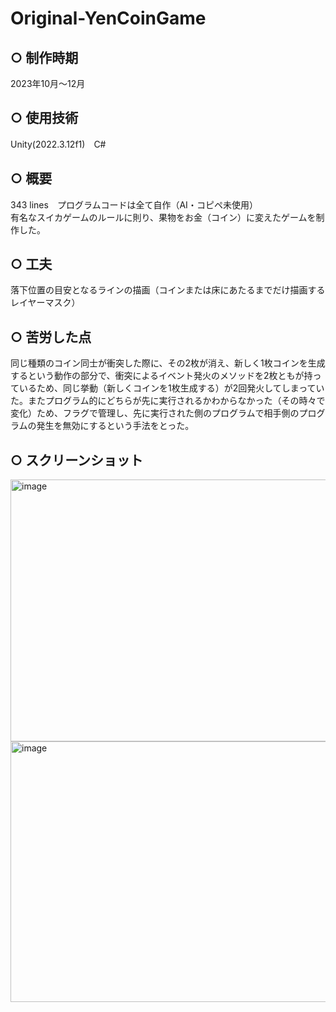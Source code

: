 # Original-YenCoinGame
## ○ 制作時期
2023年10月～12月

## ○ 使用技術
Unity(2022.3.12f1)　C#

## ○ 概要
343 lines　プログラムコードは全て自作（AI・コピペ未使用）  
有名なスイカゲームのルールに則り、果物をお金（コイン）に変えたゲームを制作した。

## ○ 工夫
落下位置の目安となるラインの描画（コインまたは床にあたるまでだけ描画する　レイヤーマスク）

## ○ 苦労した点
同じ種類のコイン同士が衝突した際に、その2枚が消え、新しく1枚コインを生成するという動作の部分で、衝突によるイベント発火のメソッドを2枚ともが持っているため、同じ挙動（新しくコインを1枚生成する）が2回発火してしまっていた。またプログラム的にどちらが先に実行されるかわからなかった（その時々で変化）ため、フラグで管理し、先に実行された側のプログラムで相手側のプログラムの発生を無効にするという手法をとった。

## ○ スクリーンショット
<img width="717" height="419" alt="image" src="https://github.com/user-attachments/assets/3c660e98-d3c7-4487-b018-6004a58a4735" />
<img width="712" height="417" alt="image" src="https://github.com/user-attachments/assets/b44d2fb1-c836-414f-973b-c90a150e00fc" />
